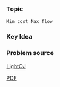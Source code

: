 
### Topic

    Min cost Max flow


### Key Idea



### Problem source

[LightOJ](http://lightoj.com/volume_showproblem.php?problem=1409)

[PDF](http://lightoj.com/volume_showproblem.php?problem=1409&language=english&type=pdf)

